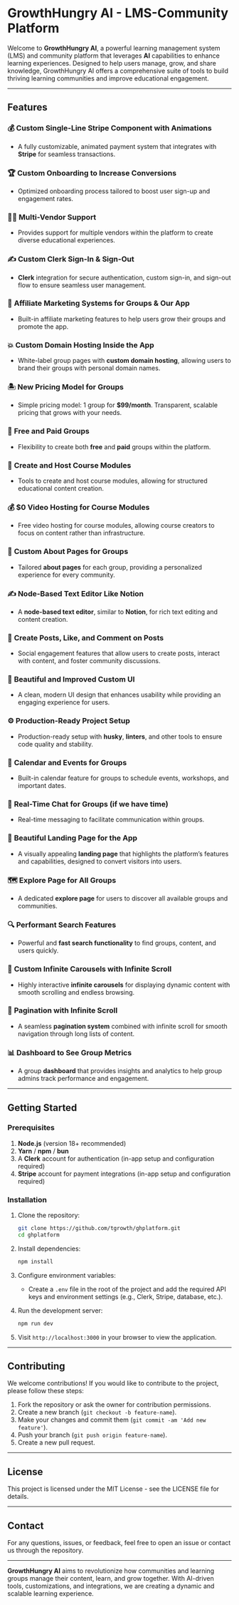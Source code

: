 # GrowthHungry AI - LMS-Community Platform

Welcome to **GrowthHungry AI**, a powerful learning management system (LMS) and community platform that leverages **AI** capabilities to enhance learning experiences. Designed to help users manage, grow, and share knowledge, GrowthHungry AI offers a comprehensive suite of tools to build thriving learning communities and improve educational engagement.

---

## Features

### 💰 **Custom Single-Line Stripe Component with Animations**

- A fully customizable, animated payment system that integrates with **Stripe** for seamless transactions.

### 🏆 **Custom Onboarding to Increase Conversions**

- Optimized onboarding process tailored to boost user sign-up and engagement rates.

### 🧑‍💼 **Multi-Vendor Support**

- Provides support for multiple vendors within the platform to create diverse educational experiences.

### ✍️ **Custom Clerk Sign-In & Sign-Out**

- **Clerk** integration for secure authentication, custom sign-in, and sign-out flow to ensure seamless user management.

### 🤝 **Affiliate Marketing Systems for Groups & Our App**

- Built-in affiliate marketing features to help users grow their groups and promote the app.

### 💥 **Custom Domain Hosting Inside the App**

- White-label group pages with **custom domain hosting**, allowing users to brand their groups with personal domain names.

### 🏝️ **New Pricing Model for Groups**

- Simple pricing model: 1 group for **$99/month**. Transparent, scalable pricing that grows with your needs.

### 🎁 **Free and Paid Groups**

- Flexibility to create both **free** and **paid** groups within the platform.

### 🎥 **Create and Host Course Modules**

- Tools to create and host course modules, allowing for structured educational content creation.

### 💰 **$0 Video Hosting for Course Modules**

- Free video hosting for course modules, allowing course creators to focus on content rather than infrastructure.

### 📃 **Custom About Pages for Groups**

- Tailored **about pages** for each group, providing a personalized experience for every community.

### ✍️ **Node-Based Text Editor Like Notion**

- A **node-based text editor**, similar to **Notion**, for rich text editing and content creation.

### 📱 **Create Posts, Like, and Comment on Posts**

- Social engagement features that allow users to create posts, interact with content, and foster community discussions.

### 🎨 **Beautiful and Improved Custom UI**

- A clean, modern UI design that enhances usability while providing an engaging experience for users.

### ⚙️ **Production-Ready Project Setup**

- Production-ready setup with **husky**, **linters**, and other tools to ensure code quality and stability.

### 📅 **Calendar and Events for Groups**

- Built-in calendar feature for groups to schedule events, workshops, and important dates.

### 💬 **Real-Time Chat for Groups** (if we have time)

- Real-time messaging to facilitate communication within groups.

### 📄 **Beautiful Landing Page for the App**

- A visually appealing **landing page** that highlights the platform’s features and capabilities, designed to convert visitors into users.

### 🗺️ **Explore Page for All Groups**

- A dedicated **explore page** for users to discover all available groups and communities.

### 🔍 **Performant Search Features**

- Powerful and **fast search functionality** to find groups, content, and users quickly.

### 🛝 **Custom Infinite Carousels with Infinite Scroll**

- Highly interactive **infinite carousels** for displaying dynamic content with smooth scrolling and endless browsing.

### 🔢 **Pagination with Infinite Scroll**

- A seamless **pagination system** combined with infinite scroll for smooth navigation through long lists of content.

### 📊 **Dashboard to See Group Metrics**

- A group **dashboard** that provides insights and analytics to help group admins track performance and engagement.

---

## Getting Started

### Prerequisites

1. **Node.js** (version 18+ recommended)
2. **Yarn** / **npm** / **bun**
3. A **Clerk** account for authentication (in-app setup and configuration required)
4. **Stripe** account for payment integrations (in-app setup and configuration required)

### Installation

1. Clone the repository:
    
    ```bash
    git clone https://github.com/tgrowth/ghplatform.git
    cd ghplatform
    
    ```
    
2. Install dependencies:
    
    ```bash
    npm install
    
    ```
    
3. Configure environment variables:
    - Create a `.env` file in the root of the project and add the required API keys and environment settings (e.g., Clerk, Stripe, database, etc.).
4. Run the development server:
    
    ```bash
    npm run dev
    
    ```
    
5. Visit `http://localhost:3000` in your browser to view the application.

---

## Contributing

We welcome contributions! If you would like to contribute to the project, please follow these steps:

1. Fork the repository or ask the owner for contribution permissions.
2. Create a new branch (`git checkout -b feature-name`).
3. Make your changes and commit them (`git commit -am 'Add new feature'`).
4. Push your branch (`git push origin feature-name`).
5. Create a new pull request.

---

## License

This project is licensed under the MIT License - see the LICENSE file for details.

---

## Contact

For any questions, issues, or feedback, feel free to open an issue or contact us through the repository.

---

**GrowthHungry AI** aims to revolutionize how communities and learning groups manage their content, learn, and grow together. With AI-driven tools, customizations, and integrations, we are creating a dynamic and scalable learning experience.